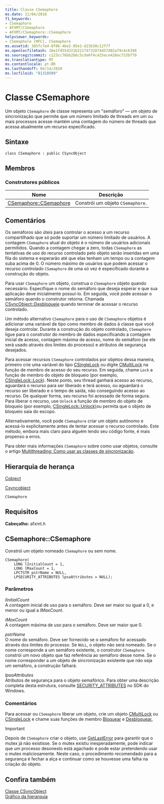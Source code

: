 ```yaml
---
title: Classe CSemaphore
ms.date: 11/04/2016
f1_keywords:
- CSemaphore
- AFXMT/CSemaphore
- AFXMT/CSemaphore::CSemaphore
helpviewer_keywords:
- CSemaphore [MFC], CSemaphore
ms.assetid: 385fc7e4-8f86-4be2-85e1-d23b38c12f7f
ms.openlocfilehash: 26e1fd55d321b221f4732874d57d02a79c4c6398
ms.sourcegitcommit: c123cc76bb2b6c5cde6f4c425ece420ac733bf70
ms.translationtype: MT
ms.contentlocale: pt-BR
ms.lasthandoff: 04/14/2020
ms.locfileid: "81318509"
---
```

# <a name="csemaphore-class"></a>Classe CSemaphore

Um objeto `CSemaphore` de classe representa um "semáforo" — um objeto de sincronização que permite que um número limitado de threads em um ou mais processos acesse mantém uma contagem do número de threads que acessa atualmente um recurso especificado.

## <a name="syntax"></a>Sintaxe

```
class CSemaphore : public CSyncObject
```

## <a name="members"></a>Membros

### <a name="public-constructors"></a>Construtores públicos

|Nome|Descrição|
|----------|-----------------|
|[CSemaphore::CSemaphore](#csemaphore)|Constrói um objeto `CSemaphore`.|

## <a name="remarks"></a>Comentários

Os semáforos são úteis para controlar o acesso a um recurso compartilhado que só pode suportar um número limitado de usuários. A contagem `CSemaphore` atual do objeto é o número de usuários adicionais permitidos. Quando a contagem chegar a zero, todas `CSemaphore` as tentativas de uso do recurso controlado pelo objeto serão inseridas em uma fila do sistema e esperarão até que elas tenham um tempo ou a contagem suba acima de 0. O número máximo de usuários que podem acessar o recurso controlado `CSemaphore` de uma só vez é especificado durante a construção do objeto.

Para usar `CSemaphore` um objeto, construa o `CSemaphore` objeto quando necessário. Especifique o nome do semáforo que deseja esperar e que sua aplicação deve inicialmente possuí-lo. Em seguida, você pode acessar o semáforo quando o construtor retorna. Chamada [CSyncObject::Desbloqueie](../../mfc/reference/csyncobject-class.md#unlock) quando terminar de acessar o recurso controlado.

Um método alternativo `CSemaphore` para o uso de `CSemaphore` objetos é adicionar uma variável de tipo como membro de dados à classe que você deseja controlar. Durante a construção do objeto controlado, `CSemaphore` ligue para o construtor do membro de dados especificando a contagem inicial de acesso, contagem máxima de acesso, nome do semáforo (se ele será usado através dos limites do processo) e atributos de segurança desejados.

Para acessar recursos `CSemaphore` controlados por objetos dessa maneira, primeiro crie uma variável do tipo [CSingleLock](../../mfc/reference/csinglelock-class.md) ou digite [CMultiLock](../../mfc/reference/cmultilock-class.md) na função de membro de acesso do seu recurso. Em seguida, chame `Lock` a função de membro do objeto de bloqueio (por exemplo, [CSingleLock::Lock](../../mfc/reference/csinglelock-class.md#lock)). Neste ponto, seu thread ganhará acesso ao recurso, aguardará o recurso para ser liberado e terá acesso, ou aguardará o recurso ser liberado e o tempo de saída, não conseguindo acesso ao recurso. De qualquer forma, seu recurso foi acessado de forma segura. Para liberar o recurso, use `Unlock` a função de membro do objeto de bloqueio (por exemplo, [CSingleLock::Unlock)](../../mfc/reference/csinglelock-class.md#unlock)ou permita que o objeto de bloqueio saia do escopo.

Alternativamente, você pode `CSemaphore` criar um objeto autônomo e acessá-lo explicitamente antes de tentar acessar o recurso controlado. Este método, embora mais claro para alguém lendo seu código fonte, é mais propenso a erros.

Para obter mais informações `CSemaphore` sobre como usar objetos, consulte o artigo [Multithreading: Como usar as classes de sincronização](../../parallel/multithreading-how-to-use-the-synchronization-classes.md).

## <a name="inheritance-hierarchy"></a>Hierarquia de herança

[Cobject](../../mfc/reference/cobject-class.md)

[Csyncobject](../../mfc/reference/csyncobject-class.md)

`CSemaphore`

## <a name="requirements"></a>Requisitos

**Cabeçalho:** afxmt.h

## <a name="csemaphorecsemaphore"></a><a name="csemaphore"></a>CSemaphore::CSemaphore

Constrói um objeto nomeado `CSemaphore` ou sem nome.

```
CSemaphore(
    LONG lInitialCount = 1,
    LONG lMaxCount = 1,
    LPCTSTR pstrName = NULL,
    LPSECURITY_ATTRIBUTES lpsaAttributes = NULL);
```

### <a name="parameters"></a>Parâmetros

*lInitialCount*<br/>
A contagem inicial de uso para o semáforo. Deve ser maior ou igual a 0, e menor ou igual a *lMaxCount*.

*iMaxCount*<br/>
A contagem máxima de uso para o semáforo. Deve ser maior que 0.

*pstrName*<br/>
O nome do semáforo. Deve ser fornecido se o semáforo for acessado através dos limites do processo. Se `NULL`, o objeto não será nomeado. Se o nome corresponde a um semáforo existente, o construtor `CSemaphore` constrói um novo objeto que faz referência ao semáforo desse nome. Se o nome corresponder a um objeto de sincronização existente que não seja um semáforo, a construção falhará.

*lpsaAttributes*<br/>
Atributos de segurança para o objeto semafórico. Para obter uma descrição completa desta estrutura, consulte [SECURITY_ATTRIBUTES](/previous-versions/windows/desktop/legacy/aa379560\(v=vs.85\)) no SDK do Windows.

### <a name="remarks"></a>Comentários

Para acessar ou `CSemaphore` liberar um objeto, crie um objeto [CMultiLock](../../mfc/reference/cmultilock-class.md) ou [CSingleLock](../../mfc/reference/csinglelock-class.md) e chame suas funções de membro [Bloquear](../../mfc/reference/csinglelock-class.md#lock) e [Desbloquear.](../../mfc/reference/csinglelock-class.md#unlock)

> [!IMPORTANT]
> Depois de `CSemaphore` criar o objeto, use [GetLastError](/windows/win32/api/errhandlingapi/nf-errhandlingapi-getlasterror) para garantir que o mutex já não existisse. Se o mutex existiu inesperadamente, pode indicar que um processo desonesto está agachado e pode estar pretendendo usar o mutex maliciosamente. Neste caso, o procedimento recomendado para a segurança é fechar a alça e continuar como se houvesse uma falha na criação do objeto.

## <a name="see-also"></a>Confira também

[Classe CSyncObject](../../mfc/reference/csyncobject-class.md)<br/>
[Gráfico da hierarquia](../../mfc/hierarchy-chart.md)
